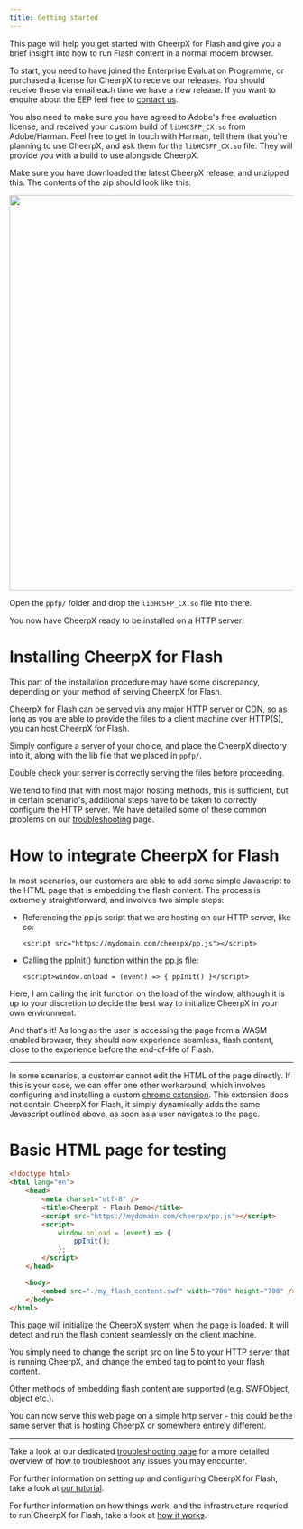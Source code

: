 ```yaml
---
title: Getting started
---
```


This page will help you get started with CheerpX for Flash and give you a brief insight into how to run Flash content in a normal modern browser.

To start, you need to have joined the Enterprise Evaluation Programme, or purchased a license for CheerpX to receive our releases. You should receive these via email each time we have a new release. If you want to enquire about the EEP feel free to [contact us](https://leaningtech.com/contact-us).

You also need to make sure you have agreed to Adobe's free evaluation license, and received your custom build of `libHCSFP_CX.so` from Adobe/Harman. Feel free to get in touch with Harman, tell them that you're planning to use CheerpX, and ask them for the `libHCSFP_CX.so` file. They will provide you with a build to use alongside CheerpX.

Make sure you have downloaded the latest CheerpX release, and unzipped this. The contents of the zip should look like this:

<p align="center"><img src="https://leaningtech.com/wp-content/uploads/2021/04/cheerpx_contents.png" width="700"></p>

Open the `ppfp/` folder and drop the `libHCSFP_CX.so` file into there.

You now have CheerpX ready to be installed on a HTTP server!

# Installing CheerpX for Flash

This part of the installation procedure may have some discrepancy, depending on your method of serving CheerpX for Flash.

CheerpX for Flash can be served via any major HTTP server or CDN, so as long as you are able to provide the files to a client machine over HTTP(S), you can host CheerpX for Flash.

Simply configure a server of your choice, and place the CheerpX directory into it, along with the lib file that we placed in `ppfp/`.

Double check your server is correctly serving the files before proceeding.

We tend to find that with most major hosting methods, this is sufficient, but in certain scenario's, additional steps have to be taken to correctly configure the HTTP server. We have detailed some of these common problems on our [troubleshooting](/cheerpx-for-flash/troubleshooting) page.

# How to integrate CheerpX for Flash

In most scenarios, our customers are able to add some simple Javascript to the HTML page that is embedding the flash content. The process is extremely straightforward, and involves two simple steps:

- Referencing the pp.js script that we are hosting on our HTTP server, like so:

  `<script src="https://mydomain.com/cheerpx/pp.js"></script>`

- Calling the ppInit() function within the pp.js file:

  `<script>window.onload = (event) => { ppInit() }</script>`

Here, I am calling the init function on the load of the window, although it is up to your discretion to decide the best way to initialize CheerpX in your own environment.

And that's it! As long as the user is accessing the page from a WASM enabled browser, they should now experience seamless, flash content, close to the experience before the end-of-life of Flash.

---

In some scenarios, a customer cannot edit the HTML of the page directly. If this is your case, we can offer one other workaround, which involves configuring and installing a custom [chrome extension](/cheerpx-for-flash/chrome-extension). This extension does not contain CheerpX for Flash, it simply dynamically adds the same Javascript outlined above, as soon as a user navigates to the page.

# Basic HTML page for testing

```html
<!doctype html>
<html lang="en">
	<head>
		<meta charset="utf-8" />
		<title>CheerpX - Flash Demo</title>
		<script src="https://mydomain.com/cheerpx/pp.js"></script>
		<script>
			window.onload = (event) => {
				ppInit();
			};
		</script>
	</head>

	<body>
		<embed src="./my_flash_content.swf" width="700" height="700" />
	</body>
</html>
```

This page will initialize the CheerpX system when the page is loaded. It will detect and run the flash content seamlessly on the client machine.

You simply need to change the script src on line 5 to your HTTP server that is running CheerpX, and change the embed tag to point to your flash content.

Other methods of embedding flash content are supported (e.g. SWFObject, object etc.).

You can now serve this web page on a simple http server - this could be the same server that is hosting CheerpX or somewhere entirely different.

---

Take a look at our dedicated [troubleshooting page](/cheerpx-for-flash/troubleshooting) for a more detailed overview of how to troubleshoot any issues you may encounter.

For further information on setting up and configuring CheerpX for Flash, take a look at [our tutorial](/cheerpx-for-flash/getting-started/tutorial).

For further information on how things work, and the infrastructure requried to run CheerpX for Flash, take a look at [how it works](/cheerpx-for-flash/how).
